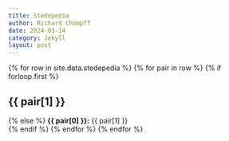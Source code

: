 ```yaml
---
title: Stedepedia
author: Richard Chompff
date: 2024-03-14
category: Jekyll
layout: post
---
```

<div>
{% for row in site.data.stedepedia %}
    {% for pair in row %}
        {% if forloop.first %}
            <h2>{{ pair[1] }}</h2>
        {% else %}
            <b>{{ pair[0] }}:</b> {{ pair[1] }}<br>
        {% endif %}
    {% endfor %}
{% endfor %}
</div>
